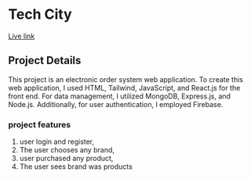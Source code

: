 # Tech City 
[Live link ](https://tech-city-clint.vercel.app/)

## Project Details
This project is an electronic order  system web application. To create this web application, I used HTML, Tailwind, JavaScript, and React.js for the front end. For data management, I utilized MongoDB, Express.js, and Node.js. Additionally, for user authentication, I employed Firebase. 
### project features
1. user login and register,
2. The user chooses any brand,
3. user purchased any product,
4. The user sees brand was products
